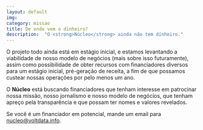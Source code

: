 ```yaml
---
layout: default
img:
category: missao
title: De onde vem o dinheiro?
description:  "O <strong>Núcleo</strong> ainda não tem dinheiro."
---
```


O projeto todo ainda está em estágio inicial, e estamos levantando a viabilidade de nosso modelo de negócios (mais sobre isso futuramente), assim como possibilidade de obter recursos com financiadores diversos para um estágio inicial, pré-geração de receita, a fim de que possamos custear nossas operações por pelo menos um ano.

O **Núcleo** está buscando financiadores que tenham interesse em patrocinar nossa missão, nosso jornalismo e nosso modelo de negócios, que tenham apreço pela transparência e que possam ter nomes e valores revelados.

Se você é um financiador em potencial, mande um email para [nucleo@voltdata.info](mailto:nucleo@voltdata.info).
